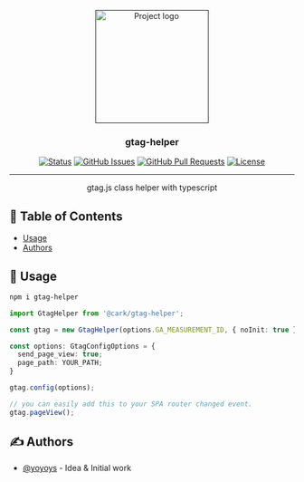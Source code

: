 <p align="center">
  <a href="" rel="noopener">
 <img width=200px height=200px src="https://www.gstatic.cn/analytics-suite/header/suite/v2/ic_tag_manager.svg" alt="Project logo"></a>
</p>

<h3 align="center">gtag-helper</h3>

<div align="center">

[![Status](https://img.shields.io/badge/status-active-success.svg)]()
[![GitHub Issues](https://img.shields.io/github/issues/yoyoys/gtag-helper.svg)](https://github.com/yoyoys/gtag-helper/issues)
[![GitHub Pull Requests](https://img.shields.io/github/issues-pr/yoyoys/gtag-helper.svg)](https://github.com/yoyoys/gtag-helper/pulls)
[![License](https://img.shields.io/badge/license-MIT-blue.svg)](/LICENSE)

</div>

---

<p align="center">
  gtag.js class helper with typescript
</p>

## 📝 Table of Contents

- [Usage](#usage)
- [Authors](#authors)
<!-- - [Contributing](../CONTRIBUTING.md) -->
<!-- - [TODO](../TODO.md) -->
<!-- - [Acknowledgments](#acknowledgement) -->
## 🎈 Usage <a name="usage"></a>
```bash
npm i gtag-helper
```

```ts
import GtagHelper from '@cark/gtag-helper';

const gtag = new GtagHelper(options.GA_MEASUREMENT_ID, { noInit: true });

const options: GtagConfigOptions = {
  send_page_view: true;
  page_path: YOUR_PATH;
}

gtag.config(options);

// you can easily add this to your SPA router changed event.
gtag.pageView();

```
## ✍️ Authors <a name = "authors"></a>

- [@yoyoys](https://github.com/yoyoys) - Idea & Initial work

<!-- See also the list of [contributors](https://github.com/yoyoys/gtag-helper) who participated in this project. -->

<!-- ## 🎉 Acknowledgements <a name = "acknowledgement"></a>

- Hat tip to anyone whose code was used
- Inspiration
- References -->
